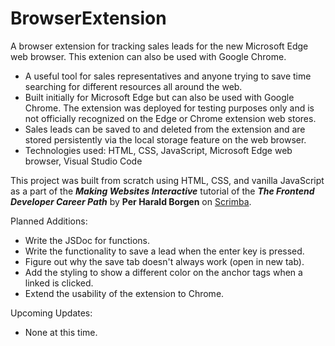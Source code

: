 # BrowserExtension

A browser extension for tracking sales leads for the new Microsoft Edge web browser. This extenion can also be used with Google Chrome.

- A useful tool for sales representatives and anyone trying to save time searching for different resources all around the web.
-	Built initially for Microsoft Edge but can also be used with Google Chrome. The extension was deployed for testing purposes only and is not officially recognized on the Edge or Chrome extension web stores.
-	Sales leads can be saved to and deleted from the extension and are stored persistently via the local storage feature on the web browser.
-	Technologies used: HTML, CSS, JavaScript, Microsoft Edge web browser, Visual Studio Code

This project was built from scratch using HTML, CSS, and vanilla JavaScript as a part of the ***Making Websites Interactive*** tutorial of the ***The Frontend Developer Career Path*** by **Per Harald Borgen** on [Scrimba](https://scrimba.com/learn/frontend/lets-build-a-chrome-extension-co85441e3b6bd2c9eeee218bf).

Planned Additions:

- Write the JSDoc for functions.
- Write the functionality to save a lead when the enter key is pressed.
- Figure out why the save tab doesn't always work (open in new tab).
- Add the styling to show a different color on the anchor tags when a linked is clicked.
- Extend the usability of the extension to Chrome.

Upcoming Updates:

- None at this time.

